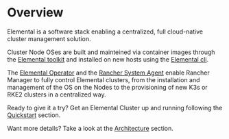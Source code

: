 # Overview

Elemental is a software stack enabling a centralized, full cloud-native cluster management solution.

Cluster Node OSes are built and mainteined via container images through the [Elemental toolkit](https://rancher.github.io/elemental-toolkit/) and installed on new hosts using the [Elemental cli](https://github.com/rancher/elemental-cli).

The [Elemental Operator](https://github.com/rancher/elemental-operator) and the [Rancher System Agent](https://github.com/rancher/system-agent) enable Rancher Manager to fully control Elemental clusters, from the installation and management of the OS on the Nodes to the provisioning of new K3s or RKE2 clusters in a centralized way.

Ready to give it a try? Get an Elemental Cluster up and running following the [Quickstart](quickstart.md) section.

Want more details? Take a look at the [Architecture](architecture.md) section.